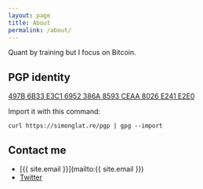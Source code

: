 ```yaml
---
layout: page
title: About
permalink: /about/
---
```


Quant by training but I focus on Bitcoin.

## PGP identity

[497B 6B33 E3C1 6952 386A  8593 CEAA 8026 E241 E2E0](https://simonglat.re/pgp)

Import it with this command:
```
curl https://simonglat.re/pgp | gpg --import
```

## Contact me

- [{{ site.email }}](mailto:{{ site.email }})
- [Twitter](https://twitter.com/simon_gltr)